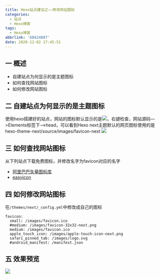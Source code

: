 ```yaml
---
title: Hexo站点建设之——修改网站图标
categories:
  - 站点
  - Hexo博客
tags:
  - Hexo博客
abbrlink: '60424807'
date: 2020-12-02 17:45:51
---
```

## 一 概述
* 自建站点为何显示的是主题图标
* 如何查找网站图标
* 如何修改网站图标

<!--more-->

## 二  自建站点为何显示的是主题图标

使用hexo搭建好的站点，网站的图标默认显示的是![][1]，右键检查，网站源码—>Elements标签下—>head，可以看到Hexo next主题默认的网页图标使用的是hexo-theme-next/source/images/favicon-next
![][2]

## 三 如何查找网站图标

从下列站点下载免费图标，并修改名字为favicon对应的名字

* [阿里巴巴矢量图标库][11]
* [easyicon][12]

## 四 如何修改网站图标

在`/themes/next/_config.yml`中修改成自己的图标

```
favicon:
  small: /images/favicon.ico
  #medium: /images/favicon-32x32-next.png
  medium: /images/favicon.ico
  apple_touch_icon: /images/apple-touch-icon-next.png
  safari_pinned_tab: /images/logo.svg
  #android_manifest: /manifest.json
```

## 五 效果预览
![][3]



[1]:../images/favicon-next/favicon-32x32-next.png
[2]:https://raw.githubusercontent.com/PGzxc/CDN/master/blog-hexo/hexo-web-site-head-default-next.png
[3]:../images/favicon/favicon-32x32.png

[11]:https://www.iconfont.cn/
[12]:https://www.easyicon.net/